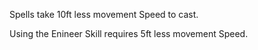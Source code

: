 Spells take 10ft less movement Speed to cast.

Using the Enineer Skill requires 5ft less movement Speed. 